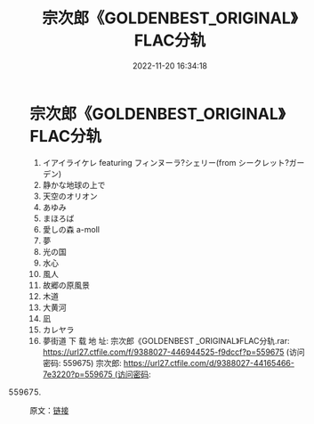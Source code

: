 ﻿---
title: 宗次郎《GOLDENBEST_ORIGINAL》FLAC分轨
date: 2022-11-20 16:34:18
categories: 古典音乐、新世纪、纯音雅乐
tags: 纯音雅乐
---
# 宗次郎《GOLDENBEST_ORIGINAL》FLAC分轨

1. イアイライケレ featuring フィンヌーラ?シェリー(from
シークレット?ガーデン)
2. 静かな地球の上で
3. 天空のオリオン
4. あゆみ
5. まほろば
6. 愛しの森 a-moll
7. 夢
8. 光の国
9. 水心
10. 風人
11. 故郷の原風景
12. 木道
13. 大黄河
14. 凪
15. カレヤラ
16. 夢街道
下 载 地 址:
宗次郎《GOLDENBEST _ORIGINAL》FLAC分轨.rar:
https://url27.ctfile.com/f/9388027-446944525-f9dccf?p=559675
(访问密码: 559675)
宗次郎: https://url27.ctfile.com/d/9388027-44165466-7e3220?p=559675 (访问密码:
559675)
原文：[链接](https://blog.sina.com.cn/s/blog_1647c7e76010310cc.html)